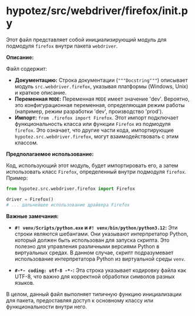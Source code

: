 # hypotez/src/webdriver/firefox/__init__.py

Этот файл представляет собой инициализирующий модуль для подмодуля `firefox` внутри пакета `webdriver`.

**Описание:**

Файл содержит:

* **Документацию:** Строка документации (`"""Docstring"""`) описывает модуль `src.webdriver.firefox`, указывая платформы (Windows, Unix) и краткое описание.
* **Переменная `MODE`:** Переменная `MODE` имеет значение 'dev'.  Вероятно, это конфигурационная переменная, определяющая режим работы (например, режим разработки 'dev', производство 'prod').
* **Импорт:**  `from .firefox import Firefox`.  Этот импорт подключает функциональность класса или функции `Firefox` из подмодуля `firefox`.  Это означает, что другие части кода, импортирующие `hypotez.src.webdriver.firefox`, могут взаимодействовать с этим классом.

**Предполагаемое использование:**

Код, использующий этот модуль, будет импортировать его, а затем использовать класс `Firefox`, определенный внутри подмодуля `firefox`.  Пример:

```python
from hypotez.src.webdriver.firefox import Firefox

driver = Firefox()
# ... дальнейшее использование драйвера Firefox
```

**Важные замечания:**

* **`#! venv/Scripts/python.exe` и `#! venv/bin/python/python3.12`:** Эти строки являются шебангами.  Они указывают интерпретатор Python, который должен быть использован для запуска скрипта.  Это полезно для управления различными версиями Python в виртуальных средах. В данном случае, скрипт подразумевает использование интерпретатора Python из виртуальной среды `venv`.

* **`#-*- coding: utf-8 -*-`:** Эта строка указывает кодировку файла как UTF-8, что важно для корректной обработки символов разных языков.


В целом, данный файл выполняет типичную функцию инициализации для пакета, предоставляя доступ к основному классу или функциональности внутри него.